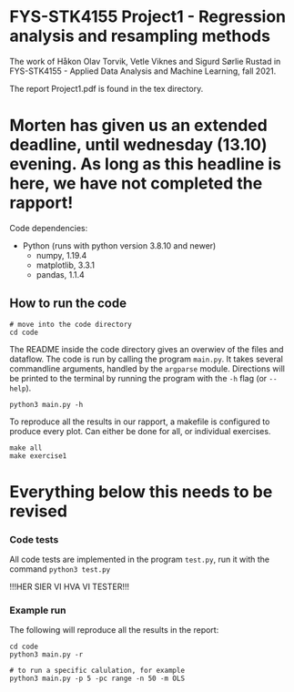 # FYS-STK4155 Project1 - Regression analysis and resampling methods
The work of Håkon Olav Torvik, Vetle Viknes and Sigurd Sørlie Rustad in FYS-STK4155 - Applied Data Analysis and Machine Learning, fall 2021.

The report Project1.pdf is found in the tex directory.

# Morten has given us an extended deadline, until wednesday (13.10) evening. As long as this headline is here, we have not completed the rapport! 

Code dependencies:
- Python (runs with python version 3.8.10 and newer)
    - numpy, 1.19.4
    - matplotlib, 3.3.1
    - pandas, 1.1.4

## How to run the code
```
# move into the code directory
cd code
```

The README inside the code directory gives an overwiev of the files and dataflow. 
The code is run by calling the program `main.py`. It takes several commandline arguments,
handled by the `argparse` module. Directions will be printed to the terminal by
running the program with the `-h` flag (or `--help`).  
```
python3 main.py -h
```

To reproduce all the results in our rapport, a makefile is configured to produce every plot.
Can either be done for all, or individual exercises.
```
make all
make exercise1
```

# Everything below this needs to be revised
### Code tests
All code tests are implemented in the program `test.py`, run it with the command
`python3 test.py`

!!!HER SIER VI HVA VI TESTER!!!

### Example run
The following will reproduce all the results in the report:
```
cd code
python3 main.py -r

# to run a specific calulation, for example
python3 main.py -p 5 -pc range -n 50 -m OLS
```
